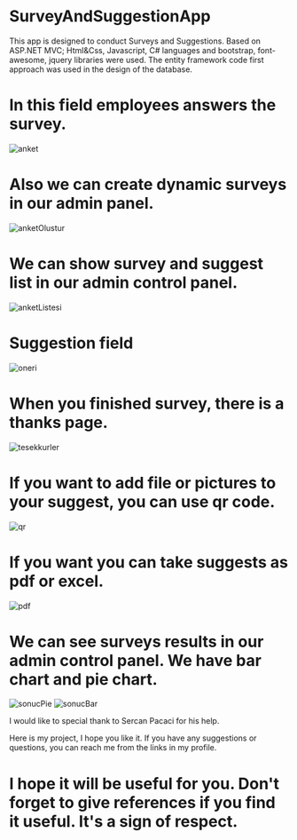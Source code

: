 # SurveyAndSuggestionApp
This app is designed to conduct Surveys and Suggestions.
Based on ASP.NET MVC; Html&amp;Css, Javascript, C# languages and bootstrap, font-awesome, jquery libraries were used.
The entity framework code first approach was used in the design of the database.

# In this field employees answers the survey.
![anket](https://user-images.githubusercontent.com/61347219/169525443-a8d563c3-15c6-48dd-9c72-352e382c6e7d.png)

# Also we can create dynamic surveys in our admin panel.
![anketOlustur](https://user-images.githubusercontent.com/61347219/169525462-53462b66-109e-4fd9-a87e-483e39521bf6.png)

# We can show survey and suggest list in our admin control panel.
![anketListesi](https://user-images.githubusercontent.com/61347219/169525584-5c910af0-f53b-4af6-8063-a0a6a9f38a1b.png)

# Suggestion field
![oneri](https://user-images.githubusercontent.com/61347219/169525615-73e3ff78-f643-4e82-a98e-fe0dda05f958.png)

# When you finished survey, there is a thanks page.
![tesekkurler](https://user-images.githubusercontent.com/61347219/169525721-6deb558f-0bc2-4d61-9ecb-e64e4b26999e.png)

# If you want to add file or pictures to your suggest, you can use qr code.
![qr](https://user-images.githubusercontent.com/61347219/169525822-09f9bf6b-8ee4-4afe-99db-85969cee6c60.png)

# If you want you can take suggests as pdf or excel.
![pdf](https://user-images.githubusercontent.com/61347219/169526114-15e0b6b8-3703-4fcd-b1ca-69e183b47185.png)

# We can see surveys results in our admin control panel. We have bar chart and pie chart.
![sonucPie](https://user-images.githubusercontent.com/61347219/169525971-78082972-89f9-46e8-a1aa-6e55943ee266.png)
![sonucBar](https://user-images.githubusercontent.com/61347219/169525977-01abf2fc-b2eb-444b-aa44-ad7800d03258.png)


I would like to special thank to Sercan Pacaci for his help.

Here is my project, I hope you like it. If you have any suggestions or questions, you can reach me from the links in my profile.

# I hope it will be useful for you. Don't forget to give references if you find it useful. It's a sign of respect.
